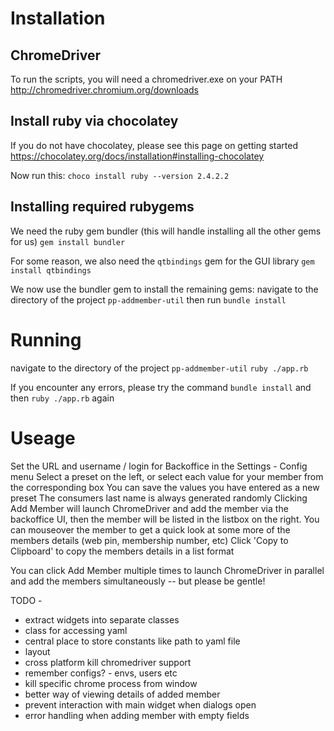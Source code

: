 # Installation

## ChromeDriver

To run the scripts, you will need a chromedriver.exe on your PATH
http://chromedriver.chromium.org/downloads

## Install ruby via chocolatey

If you do not have chocolatey, please see this page on getting started
https://chocolatey.org/docs/installation#installing-chocolatey

Now run this:
`choco install ruby --version 2.4.2.2`

## Installing required rubygems

We need the ruby gem bundler (this will handle installing all the other gems for us)
`gem install bundler`

For some reason, we also need the `qtbindings` gem for the GUI library
`gem install qtbindings`

We now use the bundler gem to install the remaining gems:
navigate to the directory of the project `pp-addmember-util`
then run
`bundle install`

# Running

navigate to the directory of the project `pp-addmember-util`
`ruby ./app.rb`

If you encounter any errors, please try the command
`bundle install`
and then `ruby ./app.rb` again

# Useage

Set the URL and username / login for Backoffice in the Settings - Config menu
Select a preset on the left, or select each value for your member from the corresponding box
You can save the values you have entered as a new preset
The consumers last name is always generated randomly
Clicking Add Member will launch ChromeDriver and add the member via the backoffice UI, then the member will be listed in the listbox on the right.
You can mouseover the member to get a quick look at some more of the members details (web pin, membership number, etc)
Click 'Copy to Clipboard' to copy the members details in a list format

You can click Add Member multiple times to launch ChromeDriver in parallel and add the members simultaneously -- but please be gentle!


TODO -

- extract widgets into separate classes
- class for accessing yaml
- central place to store constants like path to yaml file
- layout
- cross platform kill chromedriver support
- remember configs? - envs, users etc
- kill specific chrome process from window
- better way of viewing details of added member
- prevent interaction with main widget when dialogs open
- error handling when adding member with empty fields
